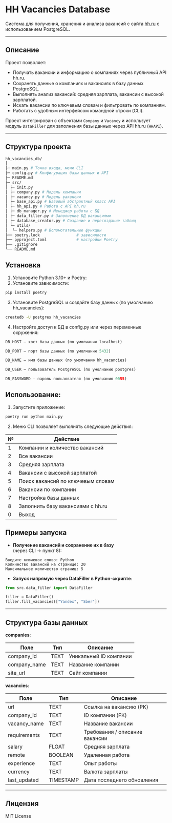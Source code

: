 # HH Vacancies Database

Система для получения, хранения и анализа вакансий с сайта [hh.ru](https://hh.ru) с использованием PostgreSQL.

---

## Описание

Проект позволяет:

- Получать вакансии и информацию о компаниях через публичный API hh.ru.
- Сохранять данные о компаниях и вакансиях в базу данных PostgreSQL.
- Выполнять анализ вакансий: средняя зарплата, вакансии с высокой зарплатой.
- Искать вакансии по ключевым словам и фильтровать по компаниям.
- Работать с удобным интерфейсом командной строки (CLI).

Проект интегрирован с объектами `Company` и `Vacancy` и использует модуль `DataFiller` для заполнения базы данных через API hh.ru (`HHAPI`).

---

## Структура проекта

```bash
hh_vacancies_db/
│
├─ main.py # Точка входа, меню CLI
├─ config.py # Конфигурация базы данных и API
├─ README.md
├─ src/
│ ├─ init.py
│ ├─ company.py # Модель компании
│ ├─ vacancy.py # Модель вакансии
│ ├─ base_api.py # Базовый абстрактный класс API
│ ├─ hh_api.py # Работа с API hh.ru
│ ├─ db_manager.py # Менеджер работы с БД
│ ├─ data_filler.py # Заполнение БД вакансиями
│ ├─ database_creator.py # Создание и пересоздание таблиц
│ └─ utils/
│  └─ helpers.py # Вспомогательные функции
├── poetry.lock                # зависимости
├── pyproject.toml             # настройки Poetry
├── .gitignore
└── README.md
```
## Установка
1. Установите Python 3.10+ и Poetry:
2. Установите зависимости:
```bash
pip install poetry
```
3. Установите PostgreSQL и создайте базу данных (по умолчанию hh_vacancies):
```bash
createdb -U postgres hh_vacancies
```
4. Настройте доступ к БД в config.py или через переменные окружения:
```python
DB_HOST – хост базы данных (по умолчанию localhost)

DB_PORT – порт базы данных (по умолчанию 5432)

DB_NAME – имя базы данных (по умолчанию hh_vacancies)

DB_USER – пользователь PostgreSQL (по умолчанию postgres)

DB_PASSWORD – пароль пользователя (по умолчанию 0055)
```

## Использование: 
 1. Запустите приложение:
 ```bash
poetry run python main.py
 ```
 2. Меню CLI позволяет выполнять следующие действия:


| № | Действие                          |
| - | --------------------------------- |
| 1 | Компании и количество вакансий    |
| 2 | Все вакансии                      |
| 3 | Средняя зарплата                  |
| 4 | Вакансии с высокой зарплатой      |
| 5 | Поиск вакансий по ключевым словам |
| 6 | Вакансии по компании              |
| 7 | Настройка базы данных             |
| 8 | Заполнить базу вакансиями с hh.ru |
| 0 | Выход                             |


## Примеры запуска

- **Получение вакансий и сохранение их в базу**  
  (через CLI → пункт 8):

```
Введите ключевое слово: Python
Количество вакансий на странице: 20
Максимальное количество страниц: 5
```

- **Запуск напрямую через DataFiller в Python-скрипте**:

```python
from src.data_filler import DataFiller

filler = DataFiller()
filler.fill_vacancies(["Yandex", "Sber"])
```

---

## Структура базы данных

**companies**:

| Поле         | Тип  | Описание                  |
|--------------|------|---------------------------|
| company_id   | TEXT | Уникальный ID компании    |
| company_name | TEXT | Название компании         |
| site_url     | TEXT | Сайт компании             |

**vacancies**:

| Поле          | Тип       | Описание                        |
|---------------|-----------|---------------------------------|
| url           | TEXT      | Ссылка на вакансию (PK)         |
| company_id    | TEXT      | ID компании (FK)                |
| vacancy_name  | TEXT      | Название вакансии               |
| requirements  | TEXT      | Требования / описание вакансии  |
| salary        | FLOAT     | Средняя зарплата                |
| remote        | BOOLEAN   | Удаленная работа                |
| experience    | TEXT      | Опыт работы                     |
| currency      | TEXT      | Валюта зарплаты                 |
| last_updated  | TIMESTAMP | Дата последнего обновления      |

---

## Лицензия

MIT License